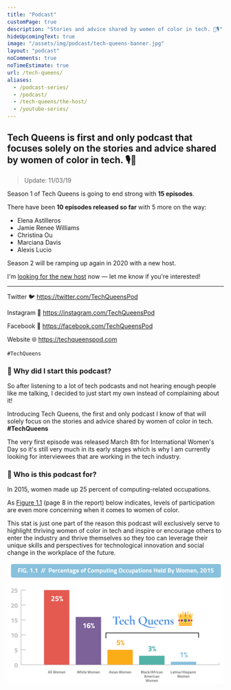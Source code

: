 ```yaml
---
title: "Podcast"
customPage: true
description: "Stories and advice shared by women of color in tech. 👑🎙️"
hideUpcomingText: true
image: "/assets/img/podcast/tech-queens-banner.jpg"
layout: "podcast"
noComments: true
noTimeEstimate: true
url: /tech-queens/
aliases:
  - /podcast-series/
  - /podcast/
  - /tech-queens/the-host/
  - /youtube-series/
---
```


## Tech Queens is first and only podcast that focuses solely on the stories and advice shared by women of color in tech. 🎙️👑

> Update: 11/03/19

Season 1 of Tech Queens is going to end strong with **15 episodes**.

There have been **10 episodes released so far** with 5 more on the way:

- Elena Astilleros
- Jamie Renee Williams
- Christina Ou
- Marciana Davis
- Alexis Lucio

Season 2 will be ramping up again in 2020 with a new host.

I'm [looking for the new host](/2019/11/03/looking-for-the-next-host-of-tech-queens/) now — let me know if you're interested!

---

Twitter 🐦 https://twitter.com/TechQueensPod

Instagram 📸 https://instagram.com/TechQueensPod

Facebook 💬 https://facebook.com/TechQueensPod

Website 🌐 https://techqueenspod.com

`#TechQueens`

### 💬 Why did I start this podcast?

So after listening to a lot of tech podcasts and not hearing enough people like me talking, I decided to just start my own instead of complaining about it!

Introducing Tech Queens, the first and only podcast I know of that will solely focus on the stories and advice shared by women of color in tech. **#TechQueens**

The very first episode was released March 8th for International Women's Day so it's still very much in its early stages which is why I am currently looking for interviewees that are working in the tech industry.

### 💛 Who is this podcast for?

In 2015, women made up 25 percent of computing-related occupations.

As [Figure 1.1](https://www.ncwit.org/sites/default/files/resources/womenintech_facts_fullreport_05132016.pdf) (page 8 in the report) below indicates, levels of participation are even more concerning when it comes to women of color.

This stat is just one part of the reason this podcast will exclusively serve to highlight thriving women of color in tech and inspire or encourage others to enter the industry and thrive themselves so they too can leverage their unique skills and perspectives for technological innovation and social change in the workplace of the future.

![Percentage of Computing Occupations Held By Women](/assets/img/podcast/tech-queens-stats.png)
